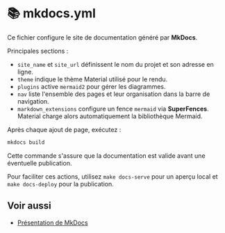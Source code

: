# 📚 mkdocs.yml

Ce fichier configure le site de documentation généré par **MkDocs**.

Principales sections :

- `site_name` et `site_url` définissent le nom du projet et son adresse en ligne.
- `theme` indique le thème Material utilisé pour le rendu.
- `plugins` active `mermaid2` pour gérer les diagrammes.
- `nav` liste l'ensemble des pages et leur organisation dans la barre de navigation.
- `markdown_extensions` configure un fence `mermaid` via **SuperFences**.
  Material charge alors automatiquement la bibliothèque Mermaid.

Après chaque ajout de page, exécutez :

```bash
mkdocs build
```

Cette commande s'assure que la documentation est valide avant une éventuelle publication.

Pour faciliter ces actions, utilisez `make docs-serve` pour un aperçu local et `make docs-deploy` pour la publication.

## Voir aussi

- [Présentation de MkDocs](../explications/mkdocs.md)
